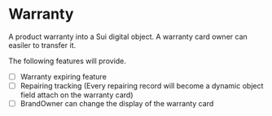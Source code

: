 # Warranty

A product warranty into a Sui digital object. A warranty card owner can easiler to transfer it.

The following features will provide.
- [ ] Warranty expiring feature
- [ ] Repairing tracking (Every repairing record will become a dynamic object field attach on the warranty card)
- [ ] BrandOwner can change the display of the warranty card
